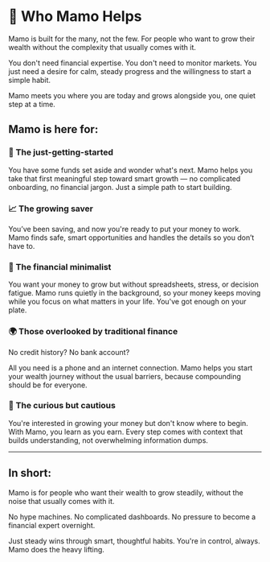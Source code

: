 # 👥 Who Mamo Helps

Mamo is built for the many, not the few. For people who want to grow their wealth without the complexity that usually comes with it.

You don't need financial expertise. You don't need to monitor markets. You just need a desire for calm, steady progress and the willingness to start a simple habit.

Mamo meets you where you are today and grows alongside you, one quiet step at a time.

## Mamo is here for:

### 🐣 The just-getting-started

You have some funds set aside and wonder what's next. Mamo helps you take that first meaningful step toward smart growth — no complicated onboarding, no financial jargon. Just a simple path to start building.

### 📈 The growing saver

You’ve been saving, and now you're ready to put your money to work. Mamo finds safe, smart opportunities and handles the details so you don’t have to.

### 🧘 The financial minimalist

You want your money to grow but without spreadsheets, stress, or decision fatigue. Mamo runs quietly in the background, so your money keeps moving while you focus on what matters in your life. You've got enough on your plate.

### 🌍 Those overlooked by traditional finance

No credit history? No bank account?

All you need is a phone and an internet connection. Mamo helps you start your wealth journey without the usual barriers, because compounding should be for everyone.

### 🤔 The curious but cautious

You're interested in growing your money but don't know where to begin. With Mamo, you learn as you earn. Every step comes with context that builds understanding, not overwhelming information dumps.&#x20;

***

## **In short:**

Mamo is for people who want their wealth to grow steadily, without the noise that usually comes with it.

No hype machines. No complicated dashboards. No pressure to become a financial expert overnight.

Just steady wins through smart, thoughtful habits. You're in control, always. Mamo does the heavy lifting.
